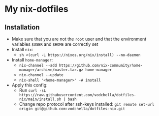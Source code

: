My nix-dotfiles
===========

Installation
-------------
* Make sure that you are not the `root` user and that the environment variables `$USER` and `$HOME` are correctly set
* Install `nix`:
  - `sh <(curl -L https://nixos.org/nix/install) --no-daemon`
* Install `home-manager`:
  - `nix-channel --add https://github.com/nix-community/home-manager/archive/master.tar.gz home-manager`
  - `nix-channel --update`
  - `nix-shell '<home-manager>' -A install`
* Apply this config:
  - Run `curl -sL https://raw.githubusercontent.com/vodchella/dotfiles-nix/main/install.sh | bash`
  - Change repo protocol after ssh-keys installed: `git remote set-url origin git@github.com:vodchella/dotfiles-nix.git`
